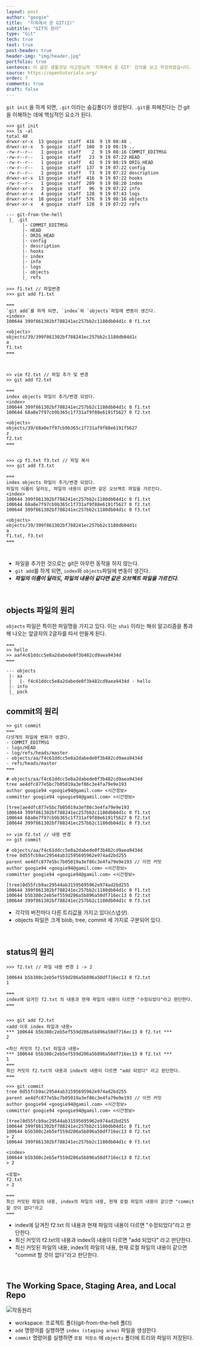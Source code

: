 ```yaml
---
layout: post
author: "googie"
title:  "지옥에서 온 GIT(2)"
subtitle: "GIT의 원리"
type: "Git"
tech: true
text: true
post-header: true
header-img: "img/header.jpg"
portfolio: true
sentence: 이 글은 생활코딩 이고잉님의 '지옥에서 온 GIT' 강의를 보고 작성하였습니다.
source: https://opentutorials.org/
order: 7
comments: true
draft: false
---
```



`git init` 을 하게 되면, `.git` 이라는 숨김폴더가 생성된다.
`.git`을 파헤친다는 건 git을 이해하는 데에 핵심적인 요소가 된다.

```
>>> git init
>>> ls -al
total 48
drwxr-xr-x  13 googie  staff  416  9 19 08:48 .
drwxr-xr-x   5 googie  staff  160  9 19 08:19 ..
-rw-r--r--   1 googie  staff    2  9 19 08:16 COMMIT_EDITMSG
-rw-r--r--   1 googie  staff   23  9 19 07:22 HEAD
-rw-r--r--   1 googie  staff   41  9 19 08:19 ORIG_HEAD
-rw-r--r--   1 googie  staff  137  9 19 07:22 config
-rw-r--r--   1 googie  staff   73  9 19 07:22 description
drwxr-xr-x  13 googie  staff  416  9 19 07:22 hooks
-rw-r--r--   1 googie  staff  209  9 19 08:20 index
drwxr-xr-x   3 googie  staff   96  9 19 07:22 info
drwxr-xr-x   4 googie  staff  128  9 19 07:43 logs
drwxr-xr-x  18 googie  staff  576  9 19 08:16 objects
drwxr-xr-x   4 googie  staff  128  9 19 07:22 refs

--- git-from-the-hell
 |_ .git
      |- COMMIT_EDITMSG
      |- HEAD
      |- ORIG_HEAD
      |- config
      |- description
      |- hooks
      |- index
      |- info
      |- logs
      |- objects
      |_ refs

>>> f1.txt // 파일변경
>>> git add f1.txt

===
`git add`를 하게 되면, `index`와 `objects`파일에 변동이 생긴다.
<index>
100644 399f861302bf788241ec257bb2c1180db04d1c 0 f1.txt

<objects>
objects/39/399f861302bf788241ec257bb2c1180db04d1c
a
f1.txt
===



>> vim f2.txt // 파일 추가 및 변경
>> git add f2.txt

===
index objects 파일이 추가/변경 되었다.
<index>
100644 399f861302bf788241ec257bb2c1180db04d1c 0 f1.txt
100644 68a0e7f97cb9b365c1f731af9f88e6191f5627 0 f2.txt

<objects>
objects/39/68a0e7f97cb9b365c1f731af9f88e6191f5627
z
f2.txt
===


>>> cp f1.txt f3.txt // 파일 복사
>>> git add f3.txt

===
index objects 파일이 추가/변경 되었다.
파일의 이름이 달라도, 파일의 내용이 같다면 같은 오브젝트 파일을 가르킨다.
<index>
100644 399f861302bf788241ec257bb2c1180db04d1c 0 f1.txt
100644 68a0e7f97cb9b365c1f731af9f88e6191f5627 0 f2.txt
100644 399f861302bf788241ec257bb2c1180db04d1c 0 f3.txt

<objects>
objects/39/399f861302bf788241ec257bb2c1180db04d1c
a
f1.txt, f3.txt
===



```

- 파일을 추가한 것으로는 git은 아무런 동작을 하지 않는다.
- `git add`를 하게 되면, `index`와 `objects`파일에 변동이 생긴다.
- ***파일의 이름이 달라도, 파일의 내용이 같다면 같은 오브젝트 파일을 가르킨다.***


<br>

## objects 파일의 원리

`objects` 파일은 특이한 파일명을 가지고 있다.
이는 `sha1` 이라는 해쉬 알고리즘을 통과해 나오는 앞글자의 2글자를 따서 만들게 된다.


```
===
>> hello
>> aaf4c61ddcc5e8a2dabede0f3b482cd9aea9434d
===

--- objects
 |- aa 
 |   |- f4c61ddcc5e8a2dabede0f3b482cd9aea9434d - hello
 |- info
 |_ pack

```

## commit의 원리

```
>> git commit
===
다섯개의 파일에 변화가 생겼다.
- COMMIT_EDITMSG
- logs/HEAD
- log/refs/heads/master
- objects/aa/f4c61ddcc5e8a2dabede0f3b482cd9aea9434d
- refs/heads/master
===

# objects/aa/f4c61ddcc5e8a2dabede0f3b482cd9aea9434d
tree ae4dfc877e5bc7b05019a3ef86c3e4fa79e9e193
author googie94 <googie94@gamil.com> <시간정보>
committer googie94 <googie94@gamil.com> <시간정보>

[tree]ae4dfc877e5bc7b05019a3ef86c3e4fa79e9e193
100644 399f861302bf788241ec257bb2c1180db04d1c 0 f1.txt
100644 68a0e7f97cb9b365c1f731af9f88e6191f5627 0 f2.txt
100644 399f861302bf788241ec257bb2c1180db04d1c 0 f3.txt

>> vim f2.txt // 내용 변경
>> git commit

# objects/aa/f4c61ddcc5e8a2dabede0f3b482cd9aea9434d
tree 0d55fcb9ac29544ab31595695962e974ad2bd255
parent ae4dfc877e5bc7b05019a3ef86c3e4fa79e9e193 // 이전 커밋
author googie94 <googie94@gamil.com> <시간정보>
committer googie94 <googie94@gamil.com> <시간정보>

[tree]0d55fcb9ac29544ab31595695962e974ad2bd255
100644 399f861302bf788241ec257bb2c1180db04d1c 0 f1.txt
100644 b5b380c2eb5ef559d206a5b896a50df716ec13 0 f2.txt
100644 399f861302bf788241ec257bb2c1180db04d1c 0 f3.txt
```

- 각각의 버전마다 다른 트리값을 가지고 있다(스냅샷).
- objects 파일은 크게 blob, tree, commit 세 가지로 구분되어 있다.


<br>

## status의 원리

```
>>> f2.txt // 파일 내용 변경 1 -> 2

100644 b5b380c2eb5ef559d206a5b896a50df716ec13 0 f2.txt
1

===
index에 담겨진 f2.txt 의 내용과 현재 파일의 내용이 다르면 "수정되었다"라고 판단한다.
===


>>> git add f2.txt
<add 이후 index 파일과 내용>
*** 100644 b5b380c2eb5ef559d206a5b896a50df716ec13 0 f2.txt *** 
2

<최신 커밋의 f2.txt 파일과 내용>
*** 100644 b5b380c2eb5ef559d206a5b896a50df716ec13 0 f2.txt ***
1
===
최신 커밋의 f2.txt의 내용과 index의 내용이 다르면 "add 되었다" 라고 판단한다.
===

>>> git commit
tree 0d55fcb9ac29544ab31595695962e974ad2bd255
parent ae4dfc877e5bc7b05019a3ef86c3e4fa79e9e193 // 이전 커밋
author googie94 <googie94@gamil.com> <시간정보>
committer googie94 <googie94@gamil.com> <시간정보>

[tree]0d55fcb9ac29544ab31595695962e974ad2bd255
100644 399f861302bf788241ec257bb2c1180db04d1c 0 f1.txt
100644 b5b380c2eb5ef559d206a5b896a50df716ec13 0 f2.txt
> 2
100644 399f861302bf788241ec257bb2c1180db04d1c 0 f3.txt

<index>
100644 b5b380c2eb5ef559d206a5b896a50df716ec13 0 f2.txt
> 2

<로컬>
f2.txt
> 2

===
최신 커밋된 파일의 내용, index의 파일의 내용, 현재 로컬 파일의 내용이 같으면 "commit 할 것이 없다"라고 
===
```

- index에 담겨진 f2.txt 의 내용과 현재 파일의 내용이 다르면 "수정되었다"라고 판단한다.
- 최신 커밋의 f2.txt의 내용과 index의 내용이 다르면 "add 되었다" 라고 판단한다.
- 최신 커밋된 파일의 내용, index의 파일의 내용, 현재 로컬 파일의 내용이 같으면 "commit 할 것이 없다"라고 판단한다.



<br>

## The Working Space, Staging Area, and Local Repo

![작동원리](img/git_working.png)
- workspace: 프로젝트 폴더(git-from-the-hell 폴더)
- `add` 명령어를 실행하면 `index (staging area)` 파일을 생성한다.
- `commit` 명령어를 실행하면 `로컬 저장소` 에 `objects` 폴더에 트리와 파일이 저장된다.


